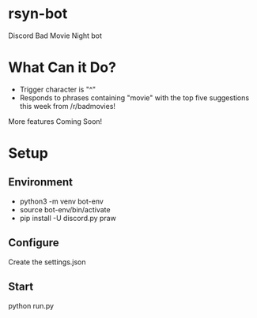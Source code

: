 # rsyn-bot
Discord Bad Movie Night bot

# What Can it Do?
- Trigger character is "^"
- Responds to phrases containing "movie" with the top five suggestions this week from /r/badmovies!

More features Coming Soon!

# Setup
## Environment
- python3 -m venv bot-env
- source bot-env/bin/activate
- pip install -U discord.py praw

## Configure
Create the settings.json

## Start
python run.py

